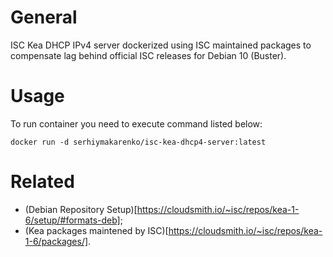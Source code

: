 # General
ISC Kea DHCP IPv4 server dockerized using ISC maintained packages to compensate lag behind official ISC releases for Debian 10 (Buster).

# Usage
To run container you need to execute command listed below:
```
docker run -d serhiymakarenko/isc-kea-dhcp4-server:latest
```

# Related
- (Debian Repository Setup)[https://cloudsmith.io/~isc/repos/kea-1-6/setup/#formats-deb];
- (Kea packages maintened by ISC)[https://cloudsmith.io/~isc/repos/kea-1-6/packages/].